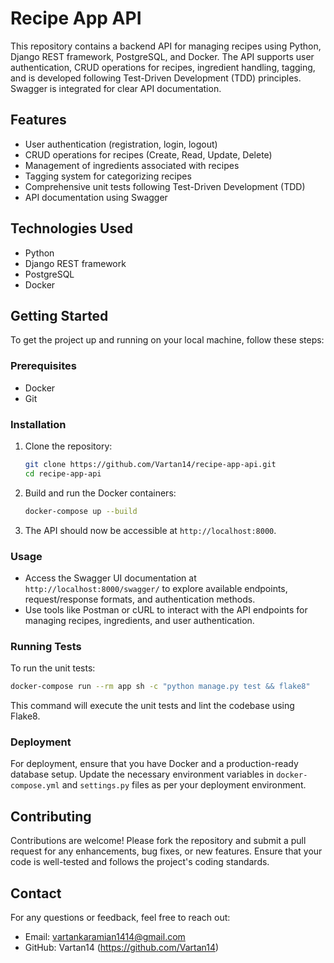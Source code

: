 # Recipe App API

This repository contains a backend API for managing recipes using Python, Django REST framework, PostgreSQL, and Docker. The API supports user authentication, CRUD operations for recipes, ingredient handling, tagging, and is developed following Test-Driven Development (TDD) principles. Swagger is integrated for clear API documentation.

## Features

- User authentication (registration, login, logout)
- CRUD operations for recipes (Create, Read, Update, Delete)
- Management of ingredients associated with recipes
- Tagging system for categorizing recipes
- Comprehensive unit tests following Test-Driven Development (TDD)
- API documentation using Swagger

## Technologies Used

- Python
- Django REST framework
- PostgreSQL
- Docker

## Getting Started

To get the project up and running on your local machine, follow these steps:

### Prerequisites

- Docker
- Git

### Installation

1. Clone the repository:

   ```bash
   git clone https://github.com/Vartan14/recipe-app-api.git
   cd recipe-app-api
   ```

2. Build and run the Docker containers:

   ```bash
   docker-compose up --build
   ```

3. The API should now be accessible at `http://localhost:8000`.

### Usage

- Access the Swagger UI documentation at `http://localhost:8000/swagger/` to explore available endpoints, request/response formats, and authentication methods.
- Use tools like Postman or cURL to interact with the API endpoints for managing recipes, ingredients, and user authentication.

### Running Tests

To run the unit tests:

```bash
docker-compose run --rm app sh -c "python manage.py test && flake8"
```

This command will execute the unit tests and lint the codebase using Flake8.

### Deployment

For deployment, ensure that you have Docker and a production-ready database setup. Update the necessary environment variables in `docker-compose.yml` and `settings.py` files as per your deployment environment.

## Contributing

Contributions are welcome! Please fork the repository and submit a pull request for any enhancements, bug fixes, or new features. Ensure that your code is well-tested and follows the project's coding standards.

## Contact

For any questions or feedback, feel free to reach out:

- Email: vartankaramian1414@gmail.com
- GitHub: Vartan14 (https://github.com/Vartan14)
